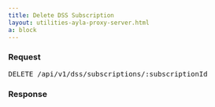 ```yaml
---
title: Delete DSS Subscription
layout: utilities-ayla-proxy-server.html
a: block
---
```


### Request

<pre>
DELETE /api/v1/dss/subscriptions/:subscriptionId
</pre>

### Response
